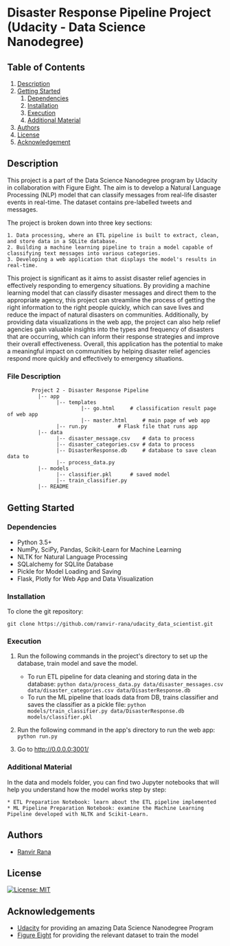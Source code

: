 # Disaster Response Pipeline Project (Udacity - Data Science Nanodegree)

## Table of Contents
1. [Description](#description)
2. [Getting Started](#getting_started)
	1. [Dependencies](#dependencies)
	2. [Installation](#installation)
	3. [Execution](#execution)
	4. [Additional Material](#material)
3. [Authors](#authors)
4. [License](#license)
5. [Acknowledgement](#acknowledgement)

<a name="descripton"></a>
## Description

This project is a part of the Data Science Nanodegree program by Udacity in collaboration with Figure Eight. The aim is to develop a Natural Language Processing (NLP) model that can classify messages from real-life disaster events in real-time. The dataset contains pre-labelled tweets and messages.

The project is broken down into three key sections:

	1. Data processing, where an ETL pipeline is built to extract, clean, and store data in a SQLite database.
	2. Building a machine learning pipeline to train a model capable of classifying text messages into various categories.
	3. Developing a web application that displays the model's results in real-time.
	
This project is significant as it aims to assist disaster relief agencies in effectively responding to emergency situations. By providing a machine learning model that can classify disaster messages and direct them to the appropriate agency, this project can streamline the process of getting the right information to the right people quickly, which can save lives and reduce the impact of natural disasters on communities. Additionally, by providing data visualizations in the web app, the project can also help relief agencies gain valuable insights into the types and frequency of disasters that are occurring, which can inform their response strategies and improve their overall effectiveness. Overall, this application has the potential to make a meaningful impact on communities by helping disaster relief agencies respond more quickly and effectively to emergency situations.


### File Description
~~~~~~~
        Project 2 - Disaster Response Pipeline
          |-- app
                |-- templates
                        |-- go.html		# classification result page of web app
                        |-- master.html		# main page of web app
                |-- run.py			# Flask file that runs app
          |-- data
                |-- disaster_message.csv	# data to process
                |-- disaster_categories.csv	# data to process
                |-- DisasterResponse.db		# database to save clean data to
                |-- process_data.py
          |-- models
                |-- classifier.pkl		# saved model
                |-- train_classifier.py
          |-- README
~~~~~~~

<a name="getting_started"></a>
## Getting Started

<a name="dependencies"></a>
### Dependencies

* Python 3.5+
* NumPy, SciPy, Pandas, Scikit-Learn for Machine Learning
* NLTK for Natural Language Processing
* SQLalchemy for SQLlite Database
* Pickle for Model Loading and Saving
* Flask, Plotly for Web App and Data Visualization

<a name="installation"></a>
### Installation

To clone the git repository:
```
git clone https://github.com/ranvir-rana/udacity_data_scientist.git
```

<a name="execution"></a>
### Execution

1. Run the following commands in the project's directory to set up the database, train model and save the model.

    - To run ETL pipeline for data cleaning and storing data in the database:
        `python data/process_data.py data/disaster_messages.csv data/disaster_categories.csv data/DisasterResponse.db`
    - To run the ML pipeline that loads data from DB, trains classifier and saves the classifier as a pickle file:
        `python models/train_classifier.py data/DisasterResponse.db models/classifier.pkl`
        
2. Run the following command in the app's directory to run the web app:
    `python run.py`

3. Go to http://0.0.0.0:3001/

<a name="material"></a>
### Additional Material

In the data and models folder, you can find two Jupyter notebooks that will help you understand how the model works step by step:

    * ETL Preparation Notebook: learn about the ETL pipeline implemented
    * ML Pipeline Preparation Notebook: examine the Machine Learning Pipeline developed with NLTK and Scikit-Learn.

<a name="authors"></a>
## Authors

* [Ranvir Rana](https://github.com/ranvir-rana)

<a name="license"></a>
## License

[![License: MIT](https://img.shields.io/badge/License-MIT-yellow.svg)](https://opensource.org/licenses/MIT)

<a name="acknowledgement"></a>
## Acknowledgements

* [Udacity](https://www.udacity.com/) for providing an amazing Data Science Nanodegree Program
* [Figure Eight](https://www.figure-eight.com/) for providing the relevant dataset to train the model
